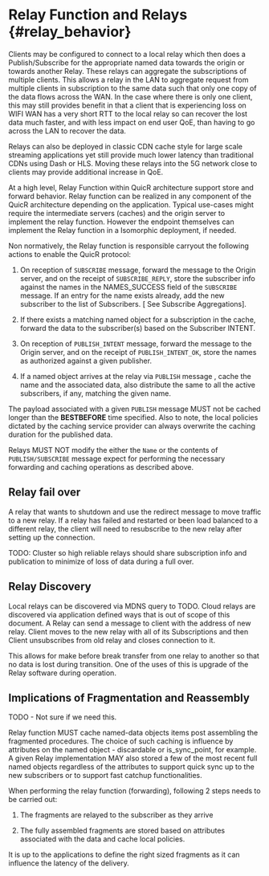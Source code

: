 # Relay Function and Relays {#relay_behavior}

Clients may be configured to connect to a local relay which then does a 
Publish/Subscribe for the appropriate named data towards the origin  or 
towards another Relay. These relays can aggregate the subscriptions of 
multiple clients. This allows a relay in the LAN to aggregate request from 
multiple clients in subscription to the same data such that only one copy of 
the data flows across the WAN. In the case where there is only one client, 
this may still provides benefit in that a client that is experiencing loss 
on WIFI WAN has a very short RTT to the local relay so can recover the lost 
data much faster, and with less impact on end user QoE, than having to go 
across the LAN to recover the data.

Relays can also be deployed in classic CDN cache style for large scale 
streaming applications yet still provide much lower latency than traditional 
CDNs using Dash or HLS. Moving these relays into the 5G network close to 
clients may provide additional increase in QoE.

At a high level, Relay Function within QuicR architecture support store and 
forward behavior. Relay function can be realized in any component of the 
QuicR architecture depending on the application. Typical use-cases might 
require the intermediate servers (caches) and the origin server to implement 
the relay function. However the endpoint themselves can implement the Relay 
function in a Isomorphic deployment, if needed.

Non normatively, the Relay function is responsible carryout the following 
actions to enable the QuicR protocol:

1. On reception of ``` SUBSCRIBE ``` message, forward the message to the 
Origin server, and on the receipt of ``` SUBSCRIBE_REPLY ```, store the 
subscriber info against the names in the NAMES_SUCCESS field of the 
``` SUBSCRIBE ``` message. If an entry for the name exists already, add the 
new subscriber to the list of Subscribers. [ See Subscribe Aggregations]. 

2. If there exists a matching named object for a subscription in the cache, 
forward the data to the subscriber(s) based on the Subscriber INTENT. 

3. On reception of ```PUBLISH_INTENT``` message, forward the
 message to the Origin server, and on the receipt of 
 ``` PUBLISH_INTENT_OK ```, store the names as authorized against a 
 given publisher.

4. If a named object arrives at the relay via ```PUBLISH``` message , 
cache the name and the associated data, also distribute the same to 
all the active subscribers, if any, matching the given name.

The payload associated with a given ``` PUBLISH ``` message MUST not be 
cached longer than the __BESTBEFORE__ time specified. Also to note, the 
local policies dictated by the caching service provider can always 
overwrite the caching duration for the published data.

Relays MUST NOT modify the either the ```Name``` or the contents of 
``` PUBLISH/SUBSCRIBE``` message expect for performing the necessary 
forwarding and caching operations as described above.

## Relay fail over

A relay that wants to shutdown and use the redirect message to move traffic 
to a new relay. If a relay has failed and restarted or been load balanced 
to a different relay, the client will need to resubscribe to the new relay 
after setting up the connection.

TODO: Cluster so high reliable relays should share subscription info and 
publication to minimize of loss of data during a full over.

## Relay Discovery

Local relays can be discovered via MDNS query to TODO. Cloud relays 
are discovered via application defined ways that is out of scope 
of this document. A Relay can send a message to client with the 
address of new relay. Client moves to the new relay with all of its 
Subscriptions and then Client unsubscribes from old relay and closes 
connection to it.

This allows for make before break transfer from one relay to another 
so that no data is lost during transition. One of the uses of this 
is upgrade of the Relay software during operation.

## Implications of Fragmentation and Reassembly

TODO - Not sure if we need this.

Relay function MUST cache named-data objects items post  assembling the 
fragmented procedures. The choice of such caching is influence by 
attributes on the named object - discardable  or is_sync_point, 
for example. A given Relay implementation MAY also stored a few 
of the most recent full named objects regardless of the attributes 
to support quick sync up to the new subscribers or to support fast 
catchup functionalities.

When performing the relay function (forwarding), following 2 steps 
needs to be carried out:

1. The fragments are relayed to the subscriber as they arrive

2. The fully assembled fragments are stored based on attributes
 associated with the data and cache local policies.

It is up to the applications to define the right sized fragments 
as it can influence the latency of the delivery.
